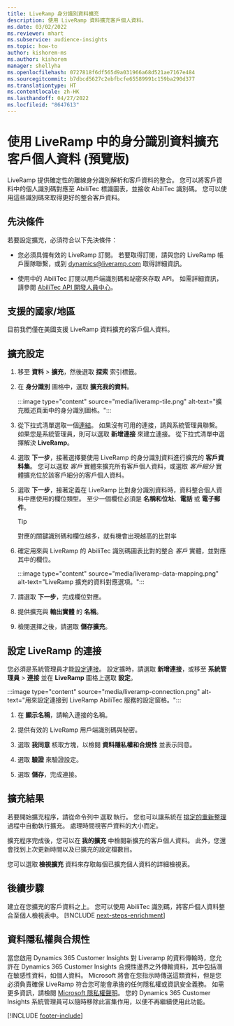 ```yaml
---
title: LiveRamp 身分識別資料擴充
description: 使用 LiveRamp 資料擴充客戶個人資料。
ms.date: 03/02/2022
ms.reviewer: mhart
ms.subservice: audience-insights
ms.topic: how-to
author: kishorem-ms
ms.author: kishorem
manager: shellyha
ms.openlocfilehash: 0727818f6df565d9a031966a68d521ae7167e484
ms.sourcegitcommit: b7dbcd5627c2ebfbcfe65589991c159ba290d377
ms.translationtype: HT
ms.contentlocale: zh-HK
ms.lasthandoff: 04/27/2022
ms.locfileid: "8647613"
---
```

# <a name="enrich-customer-profiles-with-identity-data-from-liveramp-preview"></a>使用 LiveRamp 中的身分識別資料擴充客戶個人資料 (預覽版) 

LiveRamp 提供確定性的離線身分識別解析和客戶資料的整合。 您可以將客戶資料中的個人識別碼對應至 AbiliTec 標識圖表，並接收 AbiliTec 識別碼。 您可以使用這些識別碼來取得更好的整合客戶資料。 

## <a name="prerequisites"></a>先決條件 

若要設定擴充，必須符合以下先決條件： 

- 您必須具備有效的 LiveRamp 訂閱。 若要取得訂閱，請與您的 LiveRamp 帳戶團隊聯繫，或到 [dynamics@liveramp.com](mailto:dynamics@liveramp.com) 取得詳細資訊。   

- 使用中的 AbiliTec 訂閱以用戶端識別碼和祕密來存取 API。 如需詳細資訊，請參閱 [AbiliTec API 開發人員中心](https://developers.liveramp.com/abilitec-api/)。 

## <a name="supported-countriesregions"></a>支援的國家/地區 

目前我們僅在美國支援 LiveRamp 資料擴充的客戶個人資料。 

## <a name="configure-the-enrichment"></a>擴充設定 

1. 移至 **資料** > **擴充**，然後選取 **探索** 索引標籤。 

1. 在 **身分識別** 圖格中，選取 **擴充我的資料**。 

   :::image type="content" source="media/liveramp-tile.png" alt-text="擴充概述頁面中的身分識別圖格。":::

1. 從下拉式清單選取一個[連結](connections.md)。 如果沒有可用的連接，請與系統管理員聯繫。 如果您是系統管理員，則可以選取 **新增連接** 來建立連接。 從下拉式清單中選擇解決 **LiveRamp**。 

1. 選取 **下一步**，接著選擇要使用 LiveRamp 的身分識別資料進行擴充的 **客戶資料集**。 您可以選取 *客戶* 實體來擴充所有客戶個人資料，或選取 *客戶細分* 實體擴充位於該客戶細分的客戶個人資料。 

1. 選取 **下一步**，接著定義在 LiveRamp 比對身分識別資料時，資料整合個人資料中應使用的欄位類型。 至少一個欄位必須是 **名稱和位址**、**電話** 或 **電子郵件**。 

   > [!TIP]
   > 對應的關鍵識別碼和欄位越多，就有機會出現越高的比對率 

1. 確定用來與 LiveRamp 的 AbiliTec 識別碼圖表比對的整合 *客戶* 實體，並對應其中的欄位。 

   :::image type="content" source="media/liveramp-data-mapping.png" alt-text="LiveRamp 擴充的資料對應選項。":::

1. 請選取 **下一步**，完成欄位對應。 

1. 提供擴充與 **輸出實體** 的 **名稱**。 

1. 檢閱選擇之後，請選取 **儲存擴充**。 

## <a name="configure-the-connection-for-liveramp"></a>設定 LiveRamp 的連接 

您必須是系統管理員才能[設定連接](connections.md)。 設定擴時，請選取 **新增連接**，或移至 **系統管理員** > **連接** 並在 **LiveRamp** 圖格上選取 **設定**。 

:::image type="content" source="media/liveramp-connection.png" alt-text="用來設定連接到 LiveRamp AbiliTec 服務的設定窗格。":::

1. 在 **顯示名稱**，請輸入連接的名稱。 

1. 提供有效的 LiveRamp 用戶端識別碼與秘密。 

1. 選取 **我同意** 核取方塊，以檢閱 **資料隱私權和合規性** 並表示同意。 

1. 選取 **驗證** 來驗證設定。 

1. 選取 **儲存**，完成連接。 

## <a name="enrichment-results"></a>擴充結果 

若要開始擴充程序，請從命令列中 選取 執行。 您也可以讓系統在 [排定的重新整理](system.md#schedule-tab)過程中自動執行擴充。 處理時間視客戶資料的大小而定。 

擴充程序完成後，您可以在 **我的擴充** 中檢閱新擴充的客戶個人資料。 此外，您還會找到上次更新時間以及已擴充的設定檔數目。 

您可以選取 **檢視擴充** 資料來存取每個已擴充個人資料的詳細檢視表。 

## <a name="next-steps"></a>後續步驟

建立在您擴充的客戶資料之上。 您可以使用 AbiliTec 識別碼，將客戶個人資料整合至個人檢視表中。 
[!INCLUDE [next-steps-enrichment](includes/next-steps-enrichment.md)]

## <a name="data-privacy-and-compliance"></a>資料隱私權與合規性 

當您啟用 Dynamics 365 Customer Insights 對 Liveramp 的資料傳輸時，您允許在 Dynamics 365 Customer Insights 合規性邊界之外傳輸資料，其中包括潛在敏感性資料，如個人資料。 Microsoft 將會在您指示時傳送這類資料，但是您必須負責確保 LiveRamp 符合您可能會承擔的任何隱私權或資訊安全義務。 如需更多資訊，請檢閱 [Microsoft 隱私權聲明](https://go.microsoft.com/fwlink/?linkid=396732)。 您的 Dynamics 365 Customer Insights 系統管理員可以隨時移除此富集作用，以便不再繼續使用此功能。 


[!INCLUDE [footer-include](includes/footer-banner.md)]
